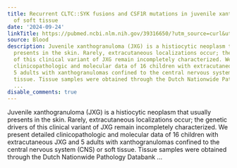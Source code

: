 ```yaml
---
title: Recurrent CLTC::SYK fusions and CSF1R mutations in juvenile xanthogranuloma
  of soft tissue
date: '2024-09-24'
linkTitle: https://pubmed.ncbi.nlm.nih.gov/39316650/?utm_source=curl&utm_medium=rss&utm_campaign=journals&utm_content=7603509&fc=None&ff=20240925194758&v=2.18.0.post9+e462414
source: Blood
description: Juvenile xanthogranuloma (JXG) is a histiocytic neoplasm that usually
  presents in the skin. Rarely, extracutaneous localizations occur; the genetic drivers
  of this clinical variant of JXG remain incompletely characterized. We present detailed
  clinicopathologic and molecular data of 16 children with extracutaneous JXG and
  5 adults with xanthogranulomas confined to the central nervous system (CNS) or soft
  tissue. Tissue samples were obtained through the Dutch Nationwide Pathology Databank
  ...
disable_comments: true
---
```

Juvenile xanthogranuloma (JXG) is a histiocytic neoplasm that usually presents in the skin. Rarely, extracutaneous localizations occur; the genetic drivers of this clinical variant of JXG remain incompletely characterized. We present detailed clinicopathologic and molecular data of 16 children with extracutaneous JXG and 5 adults with xanthogranulomas confined to the central nervous system (CNS) or soft tissue. Tissue samples were obtained through the Dutch Nationwide Pathology Databank ...